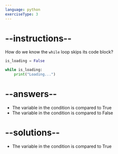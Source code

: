 ```yaml
---
language: python
exerciseType: 3
---
```


# --instructions--

How do we know the `while` loop skips its code block?
```python
is_loading = False

while is_loading:
    print("Loading...")
```

# --answers--

- The variable in the condition is compared to True
- The variable in the condition is compared to False

# --solutions--

- The variable in the condition is compared to True
